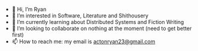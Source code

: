 - 👋 Hi, I’m Ryan
- 👀 I’m interested in Software, Literature and Shithousery
- 🌱 I’m currently learning about Distributed Systems and Fiction Writing
- 💞️ I’m looking to collaborate on nothing at the moment (need to get better first)
- 📫 How to reach me: my email is actonryan23@gmail.com

<!---
ryan-acton-gh/ryan-acton-gh is a ✨ special ✨ repository because its `README.md` (this file) appears on your GitHub profile.
You can click the Preview link to take a look at your changes.
--->
